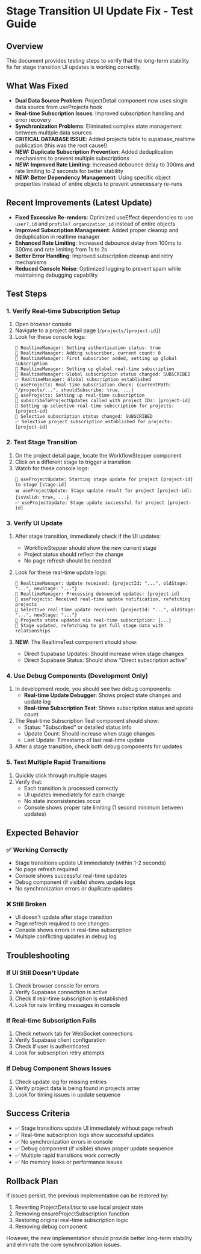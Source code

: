 # Stage Transition UI Update Fix - Test Guide

## Overview
This document provides testing steps to verify that the long-term stability fix for stage transition UI updates is working correctly.

## What Was Fixed
- **Dual Data Source Problem**: ProjectDetail component now uses single data source from useProjects hook
- **Real-time Subscription Issues**: Improved subscription handling and error recovery
- **Synchronization Problems**: Eliminated complex state management between multiple data sources
- **CRITICAL DATABASE ISSUE**: Added projects table to supabase_realtime publication (this was the root cause!)
- **NEW: Duplicate Subscription Prevention**: Added deduplication mechanisms to prevent multiple subscriptions
- **NEW: Improved Rate Limiting**: Increased debounce delay to 300ms and rate limiting to 2 seconds for better stability
- **NEW: Better Dependency Management**: Using specific object properties instead of entire objects to prevent unnecessary re-runs

## Recent Improvements (Latest Update)
- **Fixed Excessive Re-renders**: Optimized useEffect dependencies to use `user?.id` and `profile?.organization_id` instead of entire objects
- **Improved Subscription Management**: Added proper cleanup and deduplication in realtime manager
- **Enhanced Rate Limiting**: Increased debounce delay from 100ms to 300ms and rate limiting from 1s to 2s
- **Better Error Handling**: Improved subscription cleanup and retry mechanisms
- **Reduced Console Noise**: Optimized logging to prevent spam while maintaining debugging capability

## Test Steps

### 1. Verify Real-time Subscription Setup
1. Open browser console
2. Navigate to a project detail page (`/projects/[project-id]`)
3. Look for these console logs:
   ```
   🔔 RealtimeManager: Setting authentication status: true
   🔔 RealtimeManager: Adding subscriber, current count: 0
   🔔 RealtimeManager: First subscriber added, setting up global subscription
   🔔 RealtimeManager: Setting up global real-time subscription
   🔔 RealtimeManager: Global subscription status changed: SUBSCRIBED
   ✅ RealtimeManager: Global subscription established
   🔔 useProjects: Real-time subscription check: {currentPath: "/projects/...", shouldSubscribe: true, ...}
   🔔 useProjects: Setting up real-time subscription
   🔔 subscribeToProjectUpdates called with project IDs: [project-id]
   🔔 Setting up selective real-time subscription for projects: [project-id]
   🔔 Selective subscription status changed: SUBSCRIBED
   ✅ Selective project subscription established for projects: [project-id]
   ```

### 2. Test Stage Transition
1. On the project detail page, locate the WorkflowStepper component
2. Click on a different stage to trigger a transition
3. Watch for these console logs:
   ```
   🔄 useProjectUpdate: Starting stage update for project [project-id] to stage [stage-id]
   📊 useProjectUpdate: Stage update result for project [project-id]: {isValid: true, ...}
   ✅ useProjectUpdate: Stage update successful for project [project-id]
   ```

### 3. Verify UI Update
1. After stage transition, immediately check if the UI updates:
   - WorkflowStepper should show the new current stage
   - Project status should reflect the change
   - No page refresh should be needed

2. Look for these real-time update logs:
   ```
   🔔 RealtimeManager: Update received: {projectId: "...", oldStage: "...", newStage: "..."}
   🔔 RealtimeManager: Processing debounced updates: [project-id]
   🔔 useProjects: Received real-time update notification, refetching projects
   🔔 Selective real-time update received: {projectId: "...", oldStage: "...", newStage: "..."}
   🔔 Projects state updated via real-time subscription: {...}
   🔔 Stage updated, refetching to get full stage data with relationships
   ```

3. **NEW**: The RealtimeTest component should show:
   - Direct Supabase Updates: Should increase when stage changes
   - Direct Supabase Status: Should show "Direct subscription active"

### 4. Use Debug Components (Development Only)
1. In development mode, you should see two debug components:
   - **Real-time Update Debugger**: Shows project state changes and update log
   - **Real-time Subscription Test**: Shows subscription status and update count
2. The Real-time Subscription Test component should show:
   - Status: "Subscribed" or detailed status info
   - Update Count: Should increase when stage changes
   - Last Update: Timestamp of last real-time update
3. After a stage transition, check both debug components for updates

### 5. Test Multiple Rapid Transitions
1. Quickly click through multiple stages
2. Verify that:
   - Each transition is processed correctly
   - UI updates immediately for each change
   - No state inconsistencies occur
   - Console shows proper rate limiting (1 second minimum between updates)

## Expected Behavior

### ✅ Working Correctly
- Stage transitions update UI immediately (within 1-2 seconds)
- No page refresh required
- Console shows successful real-time updates
- Debug component (if visible) shows update logs
- No synchronization errors or duplicate updates

### ❌ Still Broken
- UI doesn't update after stage transition
- Page refresh required to see changes
- Console shows errors in real-time subscription
- Multiple conflicting updates in debug log

## Troubleshooting

### If UI Still Doesn't Update
1. Check browser console for errors
2. Verify Supabase connection is active
3. Check if real-time subscription is established
4. Look for rate limiting messages in console

### If Real-time Subscription Fails
1. Check network tab for WebSocket connections
2. Verify Supabase client configuration
3. Check if user is authenticated
4. Look for subscription retry attempts

### If Debug Component Shows Issues
1. Check update log for missing entries
2. Verify project data is being found in projects array
3. Look for timing issues in update sequence

## Success Criteria
- ✅ Stage transitions update UI immediately without page refresh
- ✅ Real-time subscription logs show successful updates
- ✅ No synchronization errors in console
- ✅ Debug component (if visible) shows proper update sequence
- ✅ Multiple rapid transitions work correctly
- ✅ No memory leaks or performance issues

## Rollback Plan
If issues persist, the previous implementation can be restored by:
1. Reverting ProjectDetail.tsx to use local project state
2. Removing ensureProjectSubscription function
3. Restoring original real-time subscription logic
4. Removing debug component

However, the new implementation should provide better long-term stability and eliminate the core synchronization issues.
